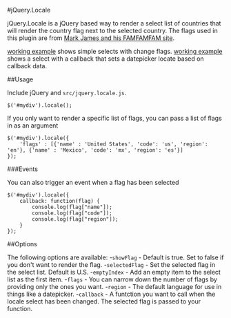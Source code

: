 #jQuery.Locale

jQuery.Locale is a jQuery based way to render a select list of countries that will render the country flag next to the selected country. The flags used in this plugin are from [Mark James and his FAMFAMFAM site](http://www.famfamfam.com/lab/icons/flags).

[working example](http://c9.io/azcoov/jquery_locale/workspace/Example.html) shows simple selects with change flags.
[working example](http://c9.io/azcoov/jquery_locale/workspace/Example_es.html) shows a select with a callback that sets a datepicker locate based on callback data.

##Usage

Include jQuery and `src/jquery.locale.js`.

	$('#mydiv').locale();

If you only want to render a specific list of flags, you can pass a list of flags in as an argument

	$('#mydiv').locale({
        'flags' : [{'name' : 'United States', 'code': 'us', 'region': 'en'}, {'name' : 'Mexico', 'code': 'mx', 'region': 'es'}]
    });

###Events

You can also trigger an event when a flag has been selected

    $('#mydiv').locale({
        callback: function(flag) {
            console.log(flag["name"]);
            console.log(flag["code"]);
            console.log(flag["region"]);
        }
    });

##Options

The following options are available:
-`showFlag` - Default is true. Set to false if you don't want to render the flag.
-`selectedFlag` - Set the selected flag in the select list. Default is U.S.
-`emptyIndex` - Add an empty item to the select list as the first item.
-`flags` - You can narrow down the number of flags by providing only the ones you want.
-`region` - The default language for use in things like a datepicker.
-`callback` - A funtction you want to call when the locale select has been changed. The selected flag is passed to your function.